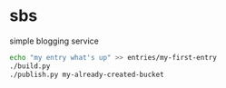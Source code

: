 # sbs
simple blogging service
```bash
echo "my entry what's up" >> entries/my-first-entry
./build.py
./publish.py my-already-created-bucket
```
